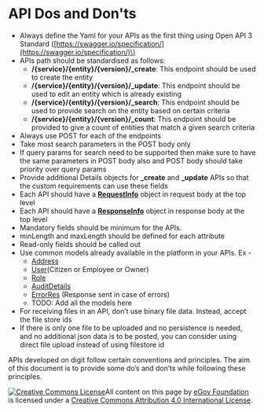 # API Dos and Don'ts

* Always define the Yaml for your APIs as the first thing using Open API 3 Standard \([https://swagger.io/specification/](https://swagger.io/specification/)\)
* APIs path should be standardised as follows:
  * **/{service}/{entity}/{version}/\_create**: This endpoint should be used to create the entity
  * **/{service}/{entity}/{version}/\_update**: This endpoint should be used to edit an entity which is already existing
  * **/{service}/{entity}/{version}/\_search**: This endpoint should be used to provide search on the entity based on certain criteria
  * **/{service}/{entity}/{version}/\_count**: This endpoint should be provided to give a count of entities that match a given search criteria
* Always use POST for each of the endpoints
* Take most search parameters in the POST body only
* If query params for search need to be supported then make sure to have the same parameters in POST body also and POST body should take priority over query params
* Provide additional Details objects for **\_create** and **\_update** APIs so that the custom requirements can use these fields
* Each API should have a [**RequestInfo**](https://github.com/egovernments/core-services/blob/4e92620bd77fce183fdd66d3a8d9248f65561ada/docs/common-contract.yml#L45) object in request body at the top level
* Each API should have a [**ResponseInfo**](https://github.com/egovernments/core-services/blob/4e92620bd77fce183fdd66d3a8d9248f65561ada/docs/common-contract.yml#L154) object in response body at the top level
* Mandatory fields should be minimum for the APIs.
* minLength and maxLength should be defined for each attribute
* Read-only fields should be called out
* Use common models already available in the platform in your APIs. Ex - 
  * [Address](https://github.com/egovernments/core-services/blob/4e92620bd77fce183fdd66d3a8d9248f65561ada/docs/common-contract.yml#L228)
  * [User](https://github.com/egovernments/core-services/blob/4e92620bd77fce183fdd66d3a8d9248f65561ada/docs/common-contract.yml#L96)\(Citizen or Employee or Owner\)
  * [Role](https://github.com/egovernments/core-services/blob/4e92620bd77fce183fdd66d3a8d9248f65561ada/docs/common-contract.yml#L130)
  * [AuditDetails](https://github.com/egovernments/core-services/blob/4e92620bd77fce183fdd66d3a8d9248f65561ada/docs/common-contract.yml#L270)
  * [ErrorRes](https://github.com/egovernments/core-services/blob/4e92620bd77fce183fdd66d3a8d9248f65561ada/docs/common-contract.yml#L213) \(Response sent in case of errors\)
  * TODO: Add all the models here
* For receiving files in an API, don’t use binary file data. Instead, accept the file store ids
* If there is only one file to be uploaded and no persistence is needed, and no additional json data is to be posted, you can consider using direct file upload instead of using filestore id

APIs developed on digit follow certain conventions and principles. The aim of this document is to provide some do’s and don’ts while following these principles.

[![Creative Commons License](https://i.creativecommons.org/l/by/4.0/80x15.png)​](http://creativecommons.org/licenses/by/4.0/)All content on this page by [eGov Foundation](https://egov.org.in/) is licensed under a [Creative Commons Attribution 4.0 International License](http://creativecommons.org/licenses/by/4.0/).

